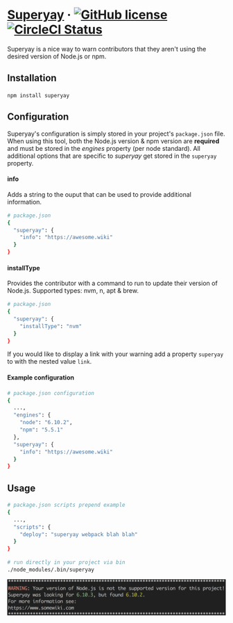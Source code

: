 # [Superyay](https://github.com/scottsword/superyay) &middot; [![GitHub license](https://img.shields.io/badge/license-MIT-blue.svg)](https://github.com/scottsword/superyay/blob/master/LICENSE) [![CircleCI Status](https://circleci.com/gh/scottsword/superyay.svg?style=shield&circle-token=:circle-token)](https://circleci.com/gh/scottsword/superyay)

Superyay is a nice way to warn contributors that they aren't using the desired version of Node.js or npm.

## Installation
`npm install superyay`


## Configuration
Superyay's configuration is simply stored in your project's `package.json` file. When using this tool, both the Node.js version & npm version are **required** and must be stored in the *engines* property (per node standard). All additional options that are specific to *superyay* get stored in the `superyay` property.

#### info
Adds a string to the ouput that can be used to provide additional information.
```bash
# package.json
{
  "superyay": {
    "info": "https://awesome.wiki"
  }
}
```

#### installType
Provides the contributor with a command to run to update their version of Node.js.
Supported types: nvm, n, apt & brew.
```bash
# package.json
{
  "superyay": {
    "installType": "nvm"
  }
}
```

 If you would like to display a link with your warning add a property `superyay` to with the nested value `link`. 

#### Example configuration
```bash
# package.json configuration
{
  ...,
  "engines": {
    "node": "6.10.2",
    "npm": "5.5.1"
  },
  "superyay": {
    "info": "https://awesome.wiki"
  }
}
```

## Usage
```bash
# package.json scripts prepend example
{
  ...,
  "scripts": {
    "deploy": "superyay webpack blah blah"
  }
}
```

```bash
# run directly in your project via bin
./node_modules/.bin/superyay
```

![alt text](https://github.com/scottsword/superyay/blob/master/img/example.png "Superyay example")
